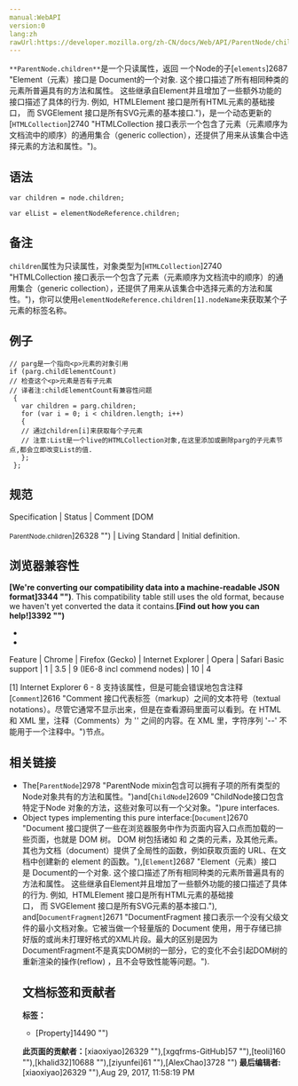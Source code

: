 ```yaml
---
manual:WebAPI
version:0
lang:zh
rawUrl:https://developer.mozilla.org/zh-CN/docs/Web/API/ParentNode/children
---
```






`**ParentNode.children**`是一个只读属性，返回 一个Node的子[`elements`]2687 "Element（元素）接口是 Document的一个对象. 这个接口描述了所有相同种类的元素所普遍具有的方法和属性。 这些继承自Element并且增加了一些额外功能的接口描述了具体的行为. 例如,  HTMLElement 接口是所有HTML元素的基础接口， 而 SVGElement 接口是所有SVG元素的基本接口.")，是一个动态更新的[`HTMLCollection`]2740 "HTMLCollection 接口表示一个包含了元素（元素顺序为文档流中的顺序）的通用集合（generic collection），还提供了用来从该集合中选择元素的方法和属性。")。


## 语法<a name="Syntax_and_values"></a>

```
var children = node.children;
```

```
var elList = elementNodeReference.children;
```

## 备注<a name="Notes"></a>


`children`属性为只读属性，对象类型为[`HTMLCollection`]2740 "HTMLCollection 接口表示一个包含了元素（元素顺序为文档流中的顺序）的通用集合（generic collection），还提供了用来从该集合中选择元素的方法和属性。")，你可以使用`elementNodeReference.children[1].nodeName`来获取某个子元素的标签名称。


## 例子<a name="Example"></a>

```
// parg是一个指向<p>元素的对象引用
if (parg.childElementCount)
// 检查这个<p>元素是否有子元素
// 译者注:childElementCount有兼容性问题
 {
   var children = parg.children;
   for (var i = 0; i < children.length; i++) 
   {
   // 通过children[i]来获取每个子元素
   // 注意:List是一个live的HTMLCollection对象,在这里添加或删除parg的子元素节点,都会立即改变List的值.
   };
 };
```

## 规范<a name="规范"></a>





Specification | Status | Comment 
[DOM<br></br><small>ParentNode.children</small>]26328 "") | Living Standard | Initial definition. 


## 浏览器兼容性<a name="浏览器兼容性"></a>


**[We&#39;re converting our compatibility data into a machine-readable JSON format]3344 "")**. This compatibility table still uses the old format, because we haven&#39;t yet converted the data it contains.**[Find out how you can help!]3392 "")**


* 
* 

Feature | Chrome | Firefox (Gecko) | Internet Explorer | Opera | Safari 
Basic support | 1 | 3.5 | 9 (IE6-8 incl commend nodes) | 10 | 4 





[1] Internet Explorer 6 - 8 支持该属性，但是可能会错误地包含注释[`Comment`]2616 "Comment 接口代表标签（markup）之间的文本符号（textual notations）。尽管它通常不显示出来，但是在查看源码里面可以看到。在 HTML 和 XML 里，注释（Comments）为 '<!--' 和 '-->' 之间的内容。在 XML 里，字符序列 '--' 不能用于一个注释中。")节点。


## 相关链接<a name="相关链接"></a>

* The[`ParentNode`]2978 "ParentNode mixin包含可以拥有子项的所有类型的 Node对象共有的方法和属性。")and[`ChildNode`]2609 "ChildNode接口包含特定于Node 对象的方法，这些对象可以有一个父对象。")pure interfaces.
* Object types implementing this pure interface:[`Document`]2670 "Document 接口提供了一些在浏览器服务中作为页面内容入口点而加载的一些页面，也就是 DOM 树。 DOM 树包括诸如 <body> 和 <table> 之类的元素，及其他元素。其也为文档（document）提供了全局性的函数，例如获取页面的 URL、在文档中创建新的 element 的函数。"),[`Element`]2687 "Element（元素）接口是 Document的一个对象. 这个接口描述了所有相同种类的元素所普遍具有的方法和属性。 这些继承自Element并且增加了一些额外功能的接口描述了具体的行为. 例如,  HTMLElement 接口是所有HTML元素的基础接口， 而 SVGElement 接口是所有SVG元素的基本接口."), and[`DocumentFragment`]2671 "DocumentFragment 接口表示一个没有父级文件的最小文档对象。它被当做一个轻量版的 Document 使用，用于存储已排好版的或尚未打理好格式的XML片段。最大的区别是因为DocumentFragment不是真实DOM树的一部分，它的变化不会引起DOM树的重新渲染的操作(reflow) ，且不会导致性能等问题。").



## 文档标签和贡献者
**标签：**
* [Property]14490 "")

**此页面的贡献者：**[xiaoxiyao]26329 ""),[xgqfrms-GitHub]57 ""),[teoli]160 ""),[khalid32]10688 ""),[ziyunfei]61 ""),[AlexChao]3728 "")
**最后编辑者:**[xiaoxiyao]26329 ""),<time>Aug 29, 2017, 11:58:19 PM</time>


